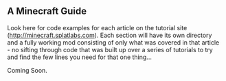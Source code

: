 ## A Minecraft Guide

Look here for code examples for each article on the tutorial site (http://minecraft.splatlabs.com). Each section will have its own directory and a fully working mod consisting of only what was covered in that article - no sifting through code that was built up over a series of tutorials to try and find the few lines you need for that one thing... 


Coming Soon.
